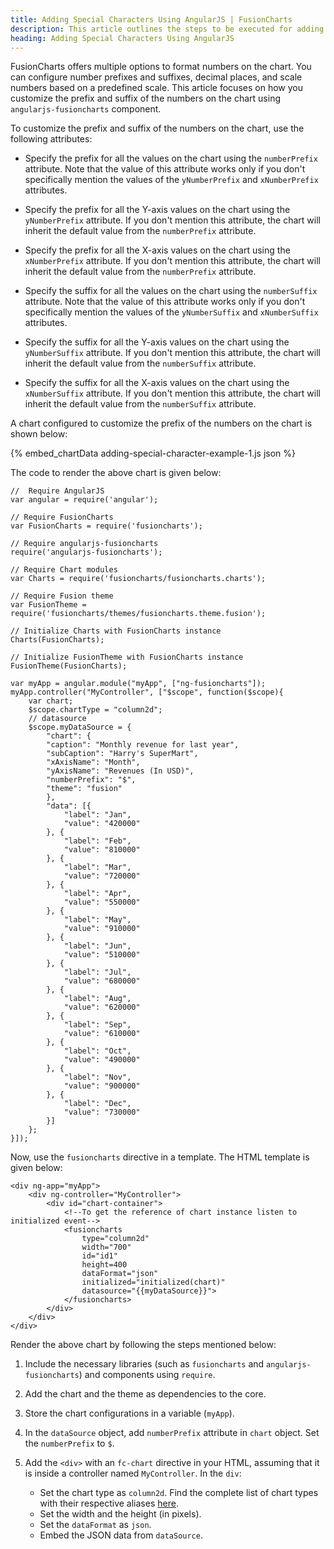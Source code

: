 ```yaml
---
title: Adding Special Characters Using AngularJS | FusionCharts
description: This article outlines the steps to be executed for adding special characters to the data values of your chart.
heading: Adding Special Characters Using AngularJS
---
```


FusionCharts offers multiple options to format numbers on the chart. You can configure number prefixes and suffixes, decimal places, and scale numbers based on a predefined scale. This article focuses on how you customize the prefix and suffix of the numbers on the chart using `angularjs-fusioncharts` component.

To customize the prefix and suffix of the numbers on the chart, use the following attributes:

* Specify the prefix for all the values on the chart using the `numberPrefix` attribute. Note that the value of this attribute works only if you don't specifically mention the values of the `yNumberPrefix` and `xNumberPrefix` attributes.

* Specify the prefix for all the Y-axis values on the chart using the `yNumberPrefix` attribute. If you don't mention this attribute, the chart will inherit the default value from the `numberPrefix` attribute.

* Specify the prefix for all the X-axis values on the chart using the `xNumberPrefix` attribute. If you don't mention this attribute, the chart will inherit the default value from the `numberPrefix` attribute.

* Specify the suffix for all the values on the chart using the `numberSuffix` attribute. Note that the value of this attribute works only if you don't specifically mention the values of the `yNumberSuffix` and `xNumberSuffix` attributes.

* Specify the suffix for all the Y-axis values on the chart using the `yNumberSuffix` attribute. If you don't mention this attribute, the chart will inherit the default value from the `numberSuffix` attribute.

* Specify the suffix for all the X-axis values on the chart using the `xNumberSuffix` attribute. If you don't mention this attribute, the chart will inherit the default value from the `numberSuffix` attribute.

A chart configured to customize the prefix of the numbers on the chart is shown below:

{% embed_chartData adding-special-character-example-1.js json %}

The code to render the above chart is given below:

```
//  Require AngularJS 
var angular = require('angular');

// Require FusionCharts 
var FusionCharts = require('fusioncharts');

// Require angularjs-fusioncharts 
require('angularjs-fusioncharts');

// Require Chart modules 
var Charts = require('fusioncharts/fusioncharts.charts');

// Require Fusion theme
var FusionTheme = require('fusioncharts/themes/fusioncharts.theme.fusion');

// Initialize Charts with FusionCharts instance
Charts(FusionCharts);

// Initialize FusionTheme with FusionCharts instance
FusionTheme(FusionCharts);

var myApp = angular.module("myApp", ["ng-fusioncharts"]);
myApp.controller("MyController", ["$scope", function($scope){
    var chart;
    $scope.chartType = "column2d"; 
    // datasource
    $scope.myDataSource = {
        "chart": {
        "caption": "Monthly revenue for last year",
        "subCaption": "Harry's SuperMart",
        "xAxisName": "Month",
        "yAxisName": "Revenues (In USD)",
        "numberPrefix": "$",
        "theme": "fusion"
        },
        "data": [{
            "label": "Jan",
            "value": "420000"
        }, {
            "label": "Feb",
            "value": "810000"
        }, {
            "label": "Mar",
            "value": "720000"
        }, {
            "label": "Apr",
            "value": "550000"
        }, {
            "label": "May",
            "value": "910000"
        }, {
            "label": "Jun",
            "value": "510000"
        }, {
            "label": "Jul",
            "value": "680000"
        }, {
            "label": "Aug",
            "value": "620000"
        }, {
            "label": "Sep",
            "value": "610000"
        }, {
            "label": "Oct",
            "value": "490000"
        }, {
            "label": "Nov",
            "value": "900000"
        }, {
            "label": "Dec",
            "value": "730000"
        }]
    };
}]);
```

Now, use the `fusioncharts` directive in a template. The HTML template is given below:

```
<div ng-app="myApp">
    <div ng-controller="MyController"> 
        <div id="chart-container">
            <!--To get the reference of chart instance listen to initialized event-->
            <fusioncharts
                type="column2d"
                width="700"
                id="id1"
                height=400
                dataFormat="json"
                initialized="initialized(chart)"
                datasource="{{myDataSource}}">
            </fusioncharts>
        </div>
    </div>
</div>
```

Render the above chart by following the steps mentioned below:

1. Include the necessary libraries (such as `fusioncharts` and `angularjs-fusioncharts`) and components using `require`.

2. Add the chart and the theme as dependencies to the core.

3. Store the chart configurations in a variable (`myApp`).

4. In the `dataSource` object, add `numberPrefix` attribute in `chart` object. Set the `numberPrefix` to `$`.

5. Add the `<div>` with an `fc-chart` directive in your HTML, assuming that it is inside a controller named `MyController`. In the `div`:
    * Set the chart type as `column2d`. Find the complete list of chart types with their respective aliases [here](https://www.fusioncharts.com/dev/chart-guide/list-of-charts).
    * Set the width and the height (in pixels).
    * Set the `dataFormat` as `json`.
    * Embed the JSON data from `dataSource`.